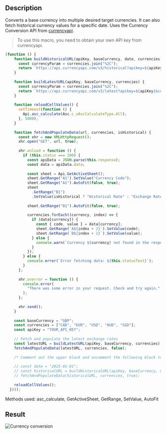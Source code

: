 ## Description

Converts a base currency into multiple desired target currencies. It can also fetch historical currency values for a specific date. Uses the Currency Conversion API from [currencyapi](https://app.currencyapi.com/).

> To use this macro, you need to obtain your own API key from currencyapi.

<!-- This code snippet is shown in the screenshot. -->

<!-- eslint-skip -->

```ts
(function () {
    function buildHistoricalURL(apiKey, baseCurrency, date, currencies) {
      const currencyParam = currencies.join("%2C");
      return `https://api.currencyapi.com/v3/historical?apikey=${apiKey}&currencies=${currencyParam}&base_currency=${baseCurrency}&date=${date}`;
    }
  
    function buildLatestURL(apiKey, baseCurrency, currencies) {
      const currencyParam = currencies.join("%2C");
      return `https://api.currencyapi.com/v3/latest?apikey=${apiKey}&currencies=${currencyParam}&base_currency=${baseCurrency}`;
    }
  
    function reloadCellValues() {
      setTimeout(function () {
        Api.asc_calculate(Asc.c_oAscCalculateType.All);
      }, 5000);
    }
  
    function fetchAndPopulateData(url, currencies, isHistorical) {
      const xhr = new XMLHttpRequest();
      xhr.open("GET", url, true);
  
      xhr.onload = function () {
        if (this.status === 200) {
          const apiData = JSON.parse(this.response);
          const data = apiData.data;
  
          const sheet = Api.GetActiveSheet();
          sheet.GetRange("A1").SetValue("Currency Code");
          sheet.GetRange("A1").AutoFit(false, true);
          sheet
            .GetRange("B1")
            .SetValue(isHistorical ? "Historical Rate" : "Exchange Rate");
  
          sheet.GetRange("B1").AutoFit(false, true);
  
          currencies.forEach((currency, index) => {
            if (data[currency]) {
              const { code, value } = data[currency];
              sheet.GetRange(`A${index + 2}`).SetValue(code);
              sheet.GetRange(`B${index + 2}`).SetValue(value);
            } else {
              console.warn(`Currency ${currency} not found in the response.`);
            }
          });
        } else {
          console.error(`Error fetching data: ${this.statusText}`);
        }
      };
  
      xhr.onerror = function () {
        console.error(
          "There was some error in your request. Check and try again."
        );
      };
  
      xhr.send();
    }
  
    const baseCurrency = "GBP";
    const currencies = ["CAD", "EUR", "USD", "AUD", "SGD"];
    const apiKey = "YOUR_API_KEY";
  
    // Fetch and populate the latest exchange rates
    const latestURL = buildLatestURL(apiKey, baseCurrency, currencies);
    fetchAndPopulateData(latestURL, currencies, false);
  
    /* Comment out the upper block and uncomment the following block to enable fetching historical exchange rates */
  
    // const date = "2025-01-01";
    // const historicalURL = buildHistoricalURL(apiKey, baseCurrency, date, currencies);
    // fetchAndPopulateData(historicalURL, currencies, true);
  
    reloadCellValues();
  })();
```

Methods used: asc_calculate, GetActiveSheet, GetRange, SetValue, AutoFit

## Result

<!-- imgpath -->

![Currency conversion](/assets/images/plugins/currency-conversion.png)
